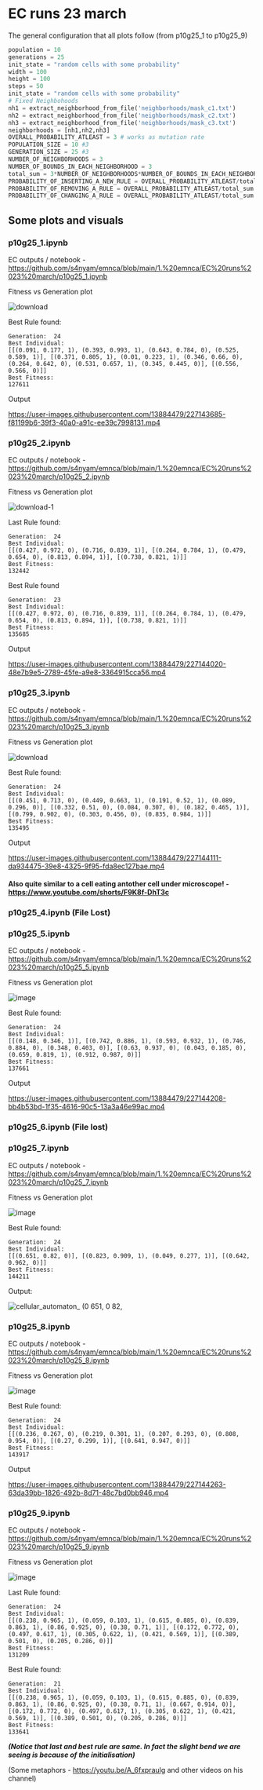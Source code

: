 # EC runs 23 march
The general configuration that all plots follow (from p10g25_1 to p10g25_9)

```python
population = 10
generations = 25
init_state = "random cells with some probability"
width = 100
height = 100
steps = 50
init_state = "random cells with some probability"
# Fixed Neighbohoods
nh1 = extract_neighborhood_from_file('neighborhoods/mask_c1.txt')
nh2 = extract_neighborhood_from_file('neighborhoods/mask_c2.txt')
nh3 = extract_neighborhood_from_file('neighborhoods/mask_c3.txt')
neighborhoods = [nh1,nh2,nh3]
OVERALL_PROBABILITY_ATLEAST = 3 # works as mutation rate
POPULATION_SIZE = 10 #3
GENERATION_SIZE = 25 #3
NUMBER_OF_NEIGHBORHOODS = 3 
NUMBER_OF_BOUNDS_IN_EACH_NEIGHBORHOOD = 3 
total_sum = 3*NUMBER_OF_NEIGHBORHOODS*NUMBER_OF_BOUNDS_IN_EACH_NEIGHBORHOOD
PROBABILITY_OF_INSERTING_A_NEW_RULE = OVERALL_PROBABILITY_ATLEAST/total_sum
PROBABILITY_OF_REMOVING_A_RULE = OVERALL_PROBABILITY_ATLEAST/total_sum
PROBABILITY_OF_CHANGING_A_RULE = OVERALL_PROBABILITY_ATLEAST/total_sum
```

## Some plots and visuals

### p10g25_1.ipynb

EC outputs / notebook - https://github.com/s4nyam/emnca/blob/main/1.%20emnca/EC%20runs%2023%20march/p10g25_1.ipynb

Fitness vs Generation plot

![download](https://user-images.githubusercontent.com/13884479/227126697-df60099a-0640-442e-b927-e99d77502519.png)

Best Rule found:

```
Generation:  24
Best Individual: 
[[(0.091, 0.177, 1), (0.393, 0.993, 1), (0.643, 0.784, 0), (0.525, 0.589, 1)], [(0.371, 0.805, 1), (0.01, 0.223, 1), (0.346, 0.66, 0), (0.264, 0.642, 0), (0.531, 0.657, 1), (0.345, 0.445, 0)], [(0.556, 0.566, 0)]]
Best Fitness: 
127611
```

Output

https://user-images.githubusercontent.com/13884479/227143685-f81199b6-39f3-40a0-a91c-ee39c7998131.mp4


### p10g25_2.ipynb

EC outputs / notebook - https://github.com/s4nyam/emnca/blob/main/1.%20emnca/EC%20runs%2023%20march/p10g25_2.ipynb

Fitness vs Generation plot

![download-1](https://user-images.githubusercontent.com/13884479/227127116-82f86884-656d-41ba-8849-b9efbfa5fcdd.png)


Last Rule found:

```
Generation:  24
Best Individual: 
[[(0.427, 0.972, 0), (0.716, 0.839, 1)], [(0.264, 0.784, 1), (0.479, 0.654, 0), (0.813, 0.894, 1)], [(0.738, 0.821, 1)]]
Best Fitness: 
132442
```

Best Rule found
```
Generation:  23
Best Individual: 
[[(0.427, 0.972, 0), (0.716, 0.839, 1)], [(0.264, 0.784, 1), (0.479, 0.654, 0), (0.813, 0.894, 1)], [(0.738, 0.821, 1)]]
Best Fitness: 
135685
```

Output


https://user-images.githubusercontent.com/13884479/227144020-48e7b9e5-2789-45fe-a9e8-3364915cca56.mp4




### p10g25_3.ipynb

EC outputs / notebook - https://github.com/s4nyam/emnca/blob/main/1.%20emnca/EC%20runs%2023%20march/p10g25_3.ipynb

Fitness vs Generation plot

![download](https://user-images.githubusercontent.com/13884479/227127469-63896575-3add-4b5e-9e0c-ade987d74687.png)


Best Rule found:

```
Generation:  24
Best Individual: 
[[(0.451, 0.713, 0), (0.449, 0.663, 1), (0.191, 0.52, 1), (0.089, 0.296, 0)], [(0.332, 0.51, 0), (0.084, 0.307, 0), (0.182, 0.465, 1)], [(0.799, 0.902, 0), (0.303, 0.456, 0), (0.835, 0.984, 1)]]
Best Fitness: 
135495
```

Output

https://user-images.githubusercontent.com/13884479/227144111-da934475-39e8-4325-9f95-fda8ec127bae.mp4

#### Also quite similar to a cell eating antother cell under microscope! - https://www.youtube.com/shorts/F9K8f-DhT3c



### p10g25_4.ipynb (File Lost)
<!--
### p10g25_4.ipynb

EC outputs / notebook - https://github.com/s4nyam/emnca/blob/main/1.%20emnca/EC%20runs%2023%20march/p10g25_4.ipynb

Fitness vs Generation plot

![image](https://user-images.githubusercontent.com/13884479/227127897-a4a6d429-3c76-4f13-b7a0-65fcece39478.png)

***(There is no problem with this curve because the difference in drop is not much in numbers, it may be the exceptional case because of the initialisation of the board in that paarticular MNCA)***

Last Rule found:

```
Generation:  24
Best Individual: 
[[(0.222, 0.482, 1), (0.783, 0.877, 0)], [(0.31, 0.526, 0), (0.63, 0.874, 0)], [(0.897, 0.966, 0), (0.358, 0.414, 0)]]
Best Fitness: 
128678
```


Best Rule found:

```
Generation:  17
Best Individual: 
[[(0.222, 0.482, 1), (0.366, 0.752, 1), (0.701, 0.908, 0)], [(0.31, 0.526, 0), (0.63, 0.874, 0)], [(0.897, 0.966, 0), (0.938, 0.977, 1), (0.358, 0.414, 0)]]
Best Fitness: 
133829
```
-->

### p10g25_5.ipynb

EC outputs / notebook - https://github.com/s4nyam/emnca/blob/main/1.%20emnca/EC%20runs%2023%20march/p10g25_5.ipynb

Fitness vs Generation plot

![image](https://user-images.githubusercontent.com/13884479/227128685-0f450862-c8bd-4732-91f1-3e07496c33c2.png)



Best Rule found:

```
Generation:  24
Best Individual: 
[[(0.148, 0.346, 1)], [(0.742, 0.886, 1), (0.593, 0.932, 1), (0.746, 0.884, 0), (0.348, 0.403, 0)], [(0.63, 0.937, 0), (0.043, 0.185, 0), (0.659, 0.819, 1), (0.912, 0.987, 0)]]
Best Fitness: 
137661
```

Output


https://user-images.githubusercontent.com/13884479/227144208-bb4b53bd-1f35-4616-90c5-13a3a46e99ac.mp4



### p10g25_6.ipynb (File lost)


### p10g25_7.ipynb

EC outputs / notebook - https://github.com/s4nyam/emnca/blob/main/1.%20emnca/EC%20runs%2023%20march/p10g25_7.ipynb

Fitness vs Generation plot

![image](https://user-images.githubusercontent.com/13884479/227128984-1bb3d050-c7f7-407c-abba-aac2de8b56a6.png)


Best Rule found:

```
Generation:  24
Best Individual: 
[[(0.651, 0.82, 0)], [(0.823, 0.909, 1), (0.049, 0.277, 1)], [(0.642, 0.962, 0)]]
Best Fitness: 
144211
```

Output:

![cellular_automaton_ (0 651, 0 82, ](https://user-images.githubusercontent.com/13884479/227140405-a260098b-c151-4109-bd59-bf78e4952543.gif)



### p10g25_8.ipynb

EC outputs / notebook - https://github.com/s4nyam/emnca/blob/main/1.%20emnca/EC%20runs%2023%20march/p10g25_8.ipynb

Fitness vs Generation plot

![image](https://user-images.githubusercontent.com/13884479/227129181-89c2587b-6cce-4fbd-b967-045ef0bf1000.png)



Best Rule found:

```
Generation:  24
Best Individual: 
[[(0.236, 0.267, 0), (0.219, 0.301, 1), (0.207, 0.293, 0), (0.808, 0.954, 0)], [(0.27, 0.299, 1)], [(0.641, 0.947, 0)]]
Best Fitness: 
143917
```

Output


https://user-images.githubusercontent.com/13884479/227144263-63da39bb-1826-492b-8d71-48c7bd0bb946.mp4



### p10g25_9.ipynb

EC outputs / notebook - https://github.com/s4nyam/emnca/blob/main/1.%20emnca/EC%20runs%2023%20march/p10g25_9.ipynb

Fitness vs Generation plot

![image](https://user-images.githubusercontent.com/13884479/227129342-5d72ce69-f366-442f-9b19-ac3c798c676d.png)


Last Rule found:

```
Generation:  24
Best Individual: 
[[(0.238, 0.965, 1), (0.059, 0.103, 1), (0.615, 0.885, 0), (0.839, 0.863, 1), (0.86, 0.925, 0), (0.38, 0.71, 1)], [(0.172, 0.772, 0), (0.497, 0.617, 1), (0.305, 0.622, 1), (0.421, 0.569, 1)], [(0.389, 0.501, 0), (0.205, 0.286, 0)]]
Best Fitness: 
131209
```


Best Rule found:

```
Generation:  21
Best Individual: 
[[(0.238, 0.965, 1), (0.059, 0.103, 1), (0.615, 0.885, 0), (0.839, 0.863, 1), (0.86, 0.925, 0), (0.38, 0.71, 1), (0.667, 0.914, 0)], [(0.172, 0.772, 0), (0.497, 0.617, 1), (0.305, 0.622, 1), (0.421, 0.569, 1)], [(0.389, 0.501, 0), (0.205, 0.286, 0)]]
Best Fitness: 
133641
```

***(Notice that last and best rule are same. In fact the slight bend we are seeing is because of the initialisation)***


(Some metaphors - https://youtu.be/A_6fxpraulg and other videos on his channel)

